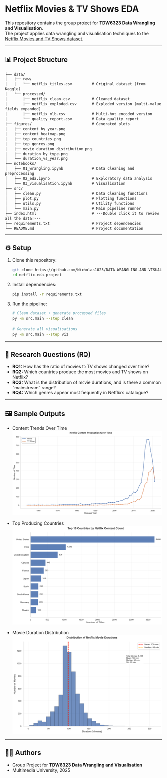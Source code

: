 # Netflix Movies & TV Shows EDA

This repository contains the group project for **TDW6323 Data Wrangling and Visualisation**.  
The project applies data wrangling and visualisation techniques to the [Netflix Movies and TV Shows dataset](https://www.kaggle.com/datasets/shivamb/netflix-shows).

---

## 📊 Project Structure

```
├── data/
│   ├── raw/
│   │   └── netflix_titles.csv         # Original dataset (from Kaggle)
│   └── processed/
│       ├── netflix_clean.csv          # Cleaned dataset
│       ├── netflix_exploded.csv       # Exploded version (multi-value fields expanded)
│       ├── netflix_mlb.csv            # Multi-hot encoded version
│       └── quality_report.csv         # Data quality report
├── figures/                           # Generated plots
│   ├── content_by_year.png
│   ├── content_heatmap.png
│   ├── top_countries.png
│   ├── top_genres.png
│   ├── movie_duration_distribution.png
│   ├── duration_by_type.png
│   └── duration_vs_year.png
├── notebooks/
│   ├── 01_wrangling.ipynb             # Data cleaning and preprocessing
│   ├── 02_eda.ipynb                   # Exploratory data analysis
│   └── 03_visualisation.ipynb         # Visualisation
├── src/
│   ├── clean.py                       # Data cleaning functions
│   ├── plot.py                        # Plotting functions
│   ├── utils.py                       # Utility functions
│   └── main.py                        # Main pipeline runner
├── index.html                         # ---Double click it to review all the data!---
├── requirements.txt                   # Project dependencies
└── README.md                          # Project documentation
```

---

## ⚙️ Setup

1. Clone this repository:
   ```bash
   git clone https://github.com/Nicholas1025/DATA-WRANGLING-AND-VISUALISATION.git
   cd netflix-eda-project
   ```

2. Install dependencies:
   ```bash
   pip install -r requirements.txt
   ```

3. Run the pipeline:
   ```bash
   # Clean dataset + generate processed files
   py -m src.main --step clean

   # Generate all visualisations
   py -m src.main --step viz
   ```


---

## 📌 Research Questions (RQ)

- **RQ1:** How has the ratio of movies to TV shows changed over time?  
- **RQ2:** Which countries produce the most movies and TV shows on Netflix?  
- **RQ3:** What is the distribution of movie durations, and is there a common “mainstream” range?  
- **RQ4:** Which genres appear most frequently in Netflix’s catalogue?  

---

## 🖼️ Sample Outputs

- Content Trends Over Time  
  ![content_by_year](figures/content_by_year.png)

- Top Producing Countries  
  ![top_countries](figures/top_countries.png)

- Movie Duration Distribution  
  ![movie_duration_distribution](figures/movie_duration_distribution.png)

---

## 👩‍💻 Authors

- Group Project for **TDW6323 Data Wrangling and Visualisation**  
- Multimedia University, 2025  
